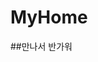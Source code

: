 # MyHome

##만나서 반가워                                                                                                                                                                                                                                                                                                                                                                                                                                                                                                                                                    
